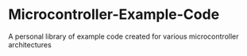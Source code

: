 Microcontroller-Example-Code
============================

A personal library of example code created for various microcontroller architectures

